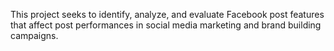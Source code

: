 This project seeks to identify, analyze, and evaluate Facebook post features that affect post performances in social media marketing and brand building campaigns. 
